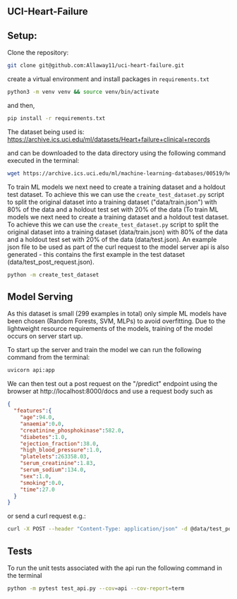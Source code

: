 ## UCI-Heart-Failure

## Setup:

Clone the repository:

```bash
git clone git@github.com:Allaway11/uci-heart-failure.git
```

create a virtual environment and install packages in `requirements.txt`

```bash
python3 -m venv venv && source venv/bin/activate
```

and then,

```bash
pip install -r requirements.txt
```

The dataset being used is: https://archive.ics.uci.edu/ml/datasets/Heart+failure+clinical+records

and can be downloaded to the data directory using the following command executed in the terminal:

```bash
wget https://archive.ics.uci.edu/ml/machine-learning-databases/00519/heart_failure_clinical_records_dataset.csv -P data/
```

To train ML models we next need to create a training dataset and a holdout test dataset. To achieve this we can use the 
`create_test_dataset.py` script to split the original dataset into a training dataset ("data/train.json") with 80% of 
the data and a holdout test set with 20% of the data (To train ML models we next need to create a training dataset and a
holdout test dataset. To achieve this we can use the `create_test_dataset.py` script to split the original dataset into 
a training dataset (data/train.json) with 80% of the data and a holdout test set with 20% of the data (data/test.json). 
An example json file to be used as part of the curl request to the model server api is also generated - this contains
the first example in the test dataset (data/test_post_request.json).

```bash
python -m create_test_dataset
```

## Model Serving

As this dataset is small (299 examples in total) only simple ML models have been chosen (Random Forests, SVM, MLPs)
to avoid overfitting. Due to the lightweight resource requirements of the models, training of the model occurs on 
server start up. 

To start up the server and train the model we can run the following command from the terminal:

```bash
uvicorn api:app
```

We can then test out a post request on the "/predict" endpoint using the browser at http://localhost:8000/docs and use a request body such as 

```json
{
  "features":{
    "age":94.0,
    "anaemia":0.0,
    "creatinine_phosphokinase":582.0,
    "diabetes":1.0,
    "ejection_fraction":38.0,
    "high_blood_pressure":1.0,
    "platelets":263358.03,
    "serum_creatinine":1.83,
    "serum_sodium":134.0,
    "sex":1.0,
    "smoking":0.0,
    "time":27.0
  }
}
```

or send a curl request e.g.:
```bash
curl -X POST --header "Content-Type: application/json" -d @data/test_post_request.json http://localhost:8000/predict   
```

## Tests

To run the unit tests associated with the api run the following command in the terminal

```bash
python -m pytest test_api.py --cov=api --cov-report=term
```